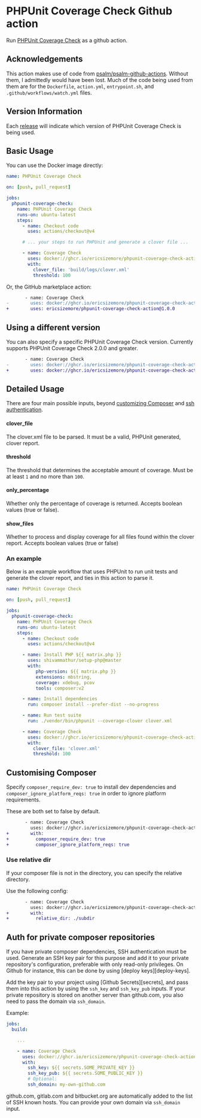 # PHPUnit Coverage Check Github action

Run [PHPUnit Coverage Check](https://github.com/ericsizemore/phpunit-coverage-check) as a github action.

## Acknowledgements

This action makes use of code from [psalm/psalm-github-actions](https://github.com/psalm/psalm-github-actions). Without them, I admittedly would have been lost.
Much of the code being used from them are for the `Dockerfile`, `action.yml`, `entrypoint.sh`, and `.github/workflows/watch.yml` files.

## Version Information

Each [release](https://github.com/ericsizemore/phpunit-coverage-check-action/releases) will indicate which version of PHPUnit Coverage Check is being used.

## Basic Usage

You can use the Docker image directly:

```yaml
name: PHPUnit Coverage Check

on: [push, pull_request]

jobs:
  phpunit-coverage-check:
    name: PHPUnit Coverage Check
    runs-on: ubuntu-latest
    steps:
      - name: Checkout code
        uses: actions/checkout@v4

      # ... your steps to run PHPUnit and generate a clover file ...

      - name: Coverage Check
        uses: docker://ghcr.io/ericsizemore/phpunit-coverage-check-action
        with:
          clover_file: 'build/logs/clover.xml'
          threshold: 100

```

Or, the GitHub marketplace action:

```diff
       - name: Coverage Check
-        uses: docker://ghcr.io/ericsizemore/phpunit-coverage-check-action
+        uses: ericsizemore/phpunit-coverage-check-action@1.0.0
```

## Using a different version

You can also specify a specific PHPUnit Coverage Check version. Currently supports PHPUnit Coverage Check 2.0.0 and greater.

```diff
       - name: Coverage Check
-        uses: docker://ghcr.io/ericsizemore/phpunit-coverage-check-action
+        uses: docker://ghcr.io/ericsizemore/phpunit-coverage-check-action:2.0.0
```

## Detailed Usage

There are four main possible inputs, beyond [customizing Composer](#customizing-composer) and [ssh authentication](#auth-for-private-composer-repositories).

#### clover_file

The clover.xml file to be parsed. It must be a valid, PHPUnit generated, clover report.

#### threshold

The threshold that determines the acceptable amount of coverage. Must be at least `1` and no more than `100`.

#### only_percentage

Whether only the percentage of coverage is returned. Accepts boolean values (true or false).

#### show_files

Whether to process and display coverage for all files found within the clover report. Accepts boolean values (true or false)


### An example

Below is an example workflow that uses PHPUnit to run unit tests and generate the clover report, and ties in this action to parse it.

```yaml
name: PHPUnit Coverage Check

on: [push, pull_request]

jobs:
  phpunit-coverage-check:
    name: PHPUnit Coverage Check
    runs-on: ubuntu-latest
    steps:
      - name: Checkout code
        uses: actions/checkout@v4

      - name: Install PHP ${{ matrix.php }}
        uses: shivammathur/setup-php@master
        with:
           php-version: ${{ matrix.php }}
           extensions: mbstring, 
           coverage: xdebug, pcov
           tools: composer:v2

      - name: Install dependencies
        run: composer install --prefer-dist --no-progress

      - name: Run test suite
        run: ./vendor/bin/phpunit --coverage-clover clover.xml

      - name: Coverage Check
        uses: docker://ghcr.io/ericsizemore/phpunit-coverage-check-action
        with:
          clover_file: 'clover.xml'
          threshold: 100

```

## Customising Composer

Specify `composer_require_dev: true` to install dev dependencies and `composer_ignore_platform_reqs: true` in order to ignore platform requirements.

These are both set to false by default.

```diff
       - name: Coverage Check
         uses: docker://ghcr.io/ericsizemore/phpunit-coverage-check-action
+        with:
+          composer_require_dev: true
+          composer_ignore_platform_reqs: true
```

### Use relative dir

If your composer file is not in the directory, you can specify the relative directory.

Use the following config:

```diff
       - name: Coverage Check
         uses: docker://ghcr.io/ericsizemore/phpunit-coverage-check-action
+        with:
+          relative_dir: ./subdir
```


Auth for private composer repositories
-------------------------------
If you have private composer dependencies, SSH authentication must be used. Generate an SSH key pair for this purpose and add it to your private repository's configuration, preferable with only read-only privileges. On Github for instance, this can be done by using [deploy keys][deploy-keys].

Add the key pair to your project using  [Github Secrets][secrets], and pass them into this action by using the `ssh_key` and `ssh_key_pub` inputs. If your private repository is stored on another server than github.com, you also need to pass the domain via `ssh_domain`.

Example:

```yaml
jobs:
  build:

    ...

    - name: Coverage Check
      uses: docker://ghcr.io/ericsizemore/phpunit-coverage-check-action
      with:
        ssh_key: ${{ secrets.SOME_PRIVATE_KEY }}
        ssh_key_pub: ${{ secrets.SOME_PUBLIC_KEY }}
        # Optional:
        ssh_domain: my-own-github.com 
```

github.com, gitlab.com and bitbucket.org are automatically added to the list of SSH known hosts. You can provide your own domain via `ssh_domain` input.

